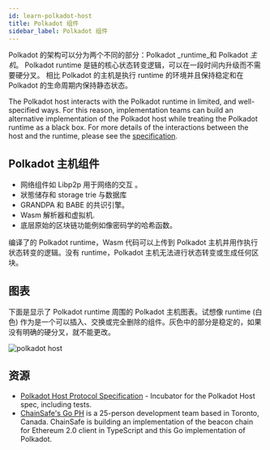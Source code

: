 ```yaml
---
id: learn-polkadot-host
title: Polkadot 组件
sidebar_label: Polkadot 组件
---
```


Polkadot 的架构可以分为两个不同的部分：Polkadot _runtime_和 Polkadot _主机_。 Polkadot runtime 是链的核心状态转变逻辑，可以在一段时间内升级而不需要硬分叉。 相比 Polkadot 的主机是执行 runtime 的环境并且保持稳定和在 Polkadot 的生命周期内保持静态状态。

The Polkadot host interacts with the Polkadot runtime in limited, and well-specified ways. For this reason, implementation teams can build an alternative implementation of the Polkadot host while treating the Polkadot runtime as a black box. For more details of the interactions between the host and the runtime, please see the [specification](https://github.com/w3f/polkadot-spec/).

## Polkadot 主机组件

- 网络组件如 Libp2p 用于网络的交互 。
- 狀態储存和 storage trie 与数据库
- GRANDPA 和 BABE 的共识引擎。
- Wasm 解析器和虚拟机.
- 底层原始的区块链功能例如像密码学的哈希函数。

编译了的 Polkadot runtime，Wasm 代码可以上传到 Polkadot 主机并用作执行状态转变的逻辑。没有 runtime，Polkadot 主机无法进行状态转变或生成任何区块。

## 图表

下面是显示了 Polkadot runtime 周围的 Polkadot 主机图表。试想像 runtime (白色) 作为是一个可以插入、交换或完全删除的组件。灰色中的部分是稳定的，如果没有明确的硬分叉，就不能更改。

![polkadot host](assets/updated_pre.png)

## 资源

- [Polkadot Host Protocol Specification](https://github.com/w3f/polkadot-spec) - Incubator for the Polkadot Host spec, including tests.
- [ChainSafe's Go PH](https://github.com/ChainSafeSystems/go-pre) is a 25-person development team based in Toronto, Canada. ChainSafe is building an implementation of the beacon chain for Ethereum 2.0 client in TypeScript and this Go implementation of Polkadot.
